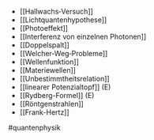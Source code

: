 + [[Hallwachs‐Versuch]]
+ [[Lichtquantenhypothese]]
+ [[Photoeffekt]]
+ [[Interferenz von einzelnen Photonen]]
+ [[Doppelspalt]]
+ [[Welcher‐Weg‐Probleme]]
+ [[Wellenfunktion]]
+ [[Materiewellen]]
+ [[Unbestimmtheitsrelation]]
+ [[linearer Potenzialtopf]] (E)
+ [[Rydberg-Formel]] (E)
+ [[Röntgenstrahlen]]
+ [[Frank-Hertz]]


#quantenphysik 